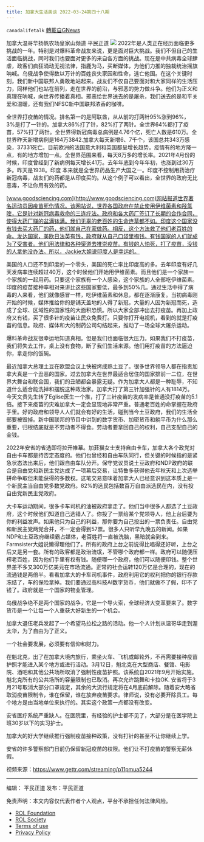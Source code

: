 ```yaml
---
title: 加拿大生活美谈 2022-03-24第四十八期
---
```

`canadalifetalk` [轉載自GNews](https://gnews.org/zh-hans/2257953/)

加拿大温哥华扬帆农场皇家山频道    平民正道
![](https://assets.gnews.org/wp-content/uploads/2022/03/1_cr-9.jpg)
2022年是人类正在经历面临更多挑战的一年。特别是对爆料革命战友来说，更是面对巨大挑战。我们不但自己的生活面临挑战，同时我们也要面对更多的来自各方面的挑战。现在是中共病毒全球肆虐，政客们疯狂涌动无视法律，指鹿为马，买断媒体，为他们力推的独裁统治摇旗呐喊。乌俄战争使得数以万计的百姓丧失家园和性命，逃亡他国。在这个关键时刻，我们新中国联邦人勇敢地站起来。战友们不仅自己要面对和大家同样的生活压力，同样他们也站在前列，走在世界的前沿，与邪恶的势力做斗争。他们为正义和真理在呐喊，向世界传播着真相。邪恶给世界送去的是屠杀，我们送去的是和平关爱和温暖，还有我们NFSC新中国联邦浓香的咖啡。

全世界打疫苗的情况。排名第一的是阿联酋，从从前的打两针95%涨到96%，3%是打了一针的。加拿大86%打了针，82%打了两针。全世界64%都打了疫苗，57%打了两针。全世界得新冠病毒总病例是4.76个亿，死亡人数是610万。全世界昨天新增病例是164万3842.加拿大每天新增6、7千个，该国总共343万感染，37331死亡。目前欧洲的法国意大利和英国都呈增长趋势。疫情有的地方降一点，有的地方增加一点。全世界范围来看，每天8万多的增长率。2021年4月份的时候，印度曾经到了新病例每天增长41万。去年年底到今年年初，也涨到过30万多。昨天是1938。印度 本来就是全世界药品生产大国之一。印度不控制用药治疗新冠病毒，战友们的药都是从印度买的。从这个例子可以看出，全世界的政府无比恶毒，不让你用有效的药。

[www.goodsciencing.com](http://www.goodsciencing.com)网站报道世界著名运动员因疫苗死伤情况。该网站说，世界各国政府在禁止使用伊维菌素和羟氯喹，它是针对新冠病毒救命的三连疗法。政府和各大药厂签订了长期的合作合同，使得大药厂赚的盆满钵满。我们无辜的老百姓的生命连草都不如。印度这个国家没有钱去买大药厂的药，他们就自己在家做药。相反，这个方法救了他们老百姓的命。发达国家，美欧日法英有钱，政府就从自己口袋里掏钱。有钱国家的人们就成为了受害者。他们用法律和各种渠道去推崇疫苗。有钱的人怕死，打了疫苗，没钱的人拿他没办法。所以，Jackie大姐说印度人是幸运的。

美国的人口还不到印度的一个零头，美国的死亡率比印度高的多。去年印度有好几天发病率连续超过40万，这个时候他们开始用伊维菌素。而且他们是一个家族一个家族的一起用药。只要这个家族有一个人感染，这个家族的人全部吃伊维菌素。印度的疫苗接种率相对来讲比这些国家要低，最多到50%几。通过生活中得了病毒的人来看，他们就像感冒一样，吃伊维菌素和休息，都在逐渐康复。当初病毒刚开始的时候，媒体推给你的是铺天盖地的人得了新冠，大量的人因为新冠而死，造成了全球、区域性的国家性的大面积恐慌。所以大家全部冲出去打疫苗。再加上政府又有钱，买了很多针的疫苗让民众免费打。只要你打开电视机，看到的就是打疫苗的信息。政府、媒体和大的制药公司勾结起来，推动了一场全球大屠杀运动。

爆料革命战友很幸运地知道真相。但是我们也面临很大压力。如果我们不打疫苗，我们将失去工作，桌上没有食物，断了我们生活来源。他们用打疫苗的方法逼迫你，拿走你的饭碗。

最近加拿大总理土豆在欧盟会议上快被烤成熟土豆了。很多世界领导人都在指责加拿大真是一个丑恶的国家。过去加拿大在世界最适合居住的国家排前一二位，在世界大舞台和联合国，我们的丑陋都会暴露无疑。作为加拿大人都是一种耻辱，不知道什么适合能洗掉和摆脱这种政治家。加拿大打了第三针加强针的人有1814万。今天文贵先生转了Eglise医生一个推，打了三针疫苗的发病率是普通没打疫苗的5.1倍。接下来疫苗的灾难加拿大一定会显现地非常严重。普通老百姓的命掌握在政府手里。好的政府和领导人人们就会有好的生活，碰到当今土豆政府，我们的生活全部要被毁掉。新中国联邦的节目中讲到的数字货币、加密货币和躺平币为什么那么重要，归根结底就是不劳动者不得食。劳动者要拿回自己的权利，自己支配自己的金钱。

2022年安省的省选即将拉开帷幕。加菲猫女士支持自由卡车，加拿大各个政党对自由卡车都是持否定态度的。他们也曾经和自由车队同行，但关键的时候指的是紧急状态法出来后，他们跟自由车队分开。保守党议员说土豆政府和NDP政府的联合是自由党和新民主党达成了一项幕后交易，让特鲁多获得他去年秋天和上次选举拼命争取但未能获得的多数权。这笔交易意味着加拿大人已经意识到这本质上是一个新民主当自由党多数党政府。82%的选民包括数百万自由派选民在内，没有投自由党新民主党政府。

大卡车运动期间，很多卡车司机的油被政府拿走了。他们当中很多人都选了土豆政府，这个时候他们知道自己选错人了。你投了一票给某个党领导人，他上台后要为你的利益发声。如果他只为自己的利益，那你要为自己投出的一票负责任。自由党和新民主党两党合并，不一定会得到57票。很多人只听早九晚五的新闻。如果NDP和土豆政府继续霸占媒体，老百姓将一直被洗脑，黑暗就会到来。Farmsister大姐说懒得理他们了。所有的政府上台之前说得比唱得还好听，上台之后又是另一套。所有的政客都是政治流氓，不管哪个政府都一样。政府可以随便压榨老百姓，因为他们手里有权有钱。随便哪一个政府，他们可以随便印钱。整个世界差不多又300万亿美元在市场流通。正常的社会运转120万亿是合理的，现在的流通钱是两倍半。看看加拿大的卡车司机事件，政府利用它的权利把你的银行存款冻结了，车的保险拿掉。我们要通过高科技AI数字货币，他们就做不了假，印不了钱了。政府就是一个国家的物业管理。

乌俄战争绝不是两个国家的战争，它是一个导火索，全球经济大变革要来了。数字货币是一个让每一个人重获大好新生的一个机会。

加拿大退伍老兵发起了一个希望马拉松之路的活动。他一个人计划从温哥华走到渥太华，为了自由为了正义。

一个社会要发展，必须要有信仰和财力。

在魁北克，出了在加拿大境内旅行，乘坐火车、飞机或邮轮外，不再需要接种疫苗护照才能进入某个地方或进行活动。3月12日，魁北克在大型商店、餐馆、电影院、酒吧和其他公共场所取消了强制性疫苗护照。该系统自2021年9月开始实施。魁北克所有的公共场所的容量限制也已取消。再次允许跳舞和卡拉OK. 安省将于3月21号取消大部分口罩规定，其余的大流行规定将在4月底前解除。随着安大略省取消疫苗限制令，谁在保留，谁在放弃疫苗要求。律师说，没有必要开除员工。每个地方是由当地单位来执行的。其实这个政策一点都没有改变。

安省医疗系统严重缺人。在医院里，有经验的护士都不见了，大部分是在医学院上班30岁以下的实习护士。

加拿大的好大学继续推行强制疫苗接种政策，没有打针的甚至不让你继续上学。

安省的许多警察部门日前仍保留新冠疫苗的权限。他们让不打疫苗的警察无薪休假。

视频来源：https://www.gettr.com/streaming/p11pmua5244

* * *

编辑： 平民正道       发布：平民正道

 

免责声明：本文内容仅代表作者个人观点，平台不承担任何法律风险。

- [ROL Foundation](https://rolfoundation.org/)
- [ROL Society](https://rolsociety.org/)
- [Terms of use](https://gnews.org/terms-of-use-3/)
- [Privacy Policy](https://gnews.org/privacy-policy/)
